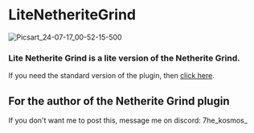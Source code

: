 # LiteNetheriteGrind
![Picsart_24-07-17_00-52-15-500](https://github.com/user-attachments/assets/96061505-cd4f-4574-850e-13eee9e0be4b)



### Lite Netherite Grind is a lite version of the Netherite Grind.
If you need the standard version of the plugin, then [click here](https://www.spigotmc.org/resources/netherite-grind.80751/).

## For the author of the Netherite Grind plugin
If you don't want me to post this, message me on discord: 7he_kosmos_
